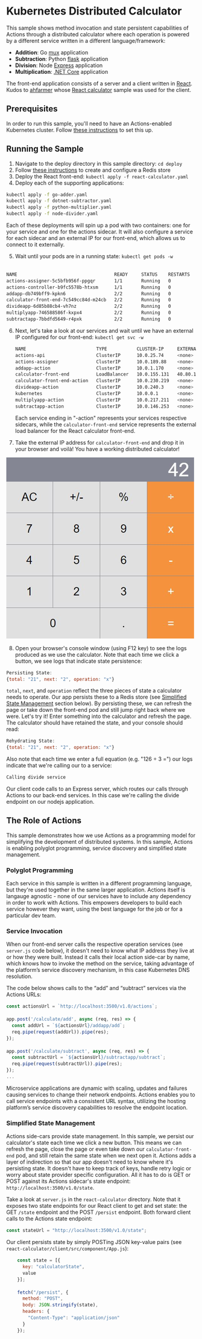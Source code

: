 # Kubernetes Distributed Calculator

This sample shows method invocation and state persistent capabilities of Actions through a distributed calculator where each operation is powered by a different service written in a different language/framework:

- **Addition**: Go [mux](https://github.com/gorilla/mux) application
- **Subtraction**: Python [flask](https://flask.palletsprojects.com/en/1.0.x/) application
- **Division**: Node [Express](https://expressjs.com/) application
- **Multiplication**: [.NET Core](https://docs.microsoft.com/en-us/dotnet/core/) application

The front-end application consists of a server and a client written in [React](https://reactjs.org/). 
Kudos to [ahfarmer](https://github.com/ahfarmer) whose [React calculator](https://github.com/ahfarmer/calculator) 
sample was used for the client.

## Prerequisites

In order to run this sample, you'll need to have an Actions-enabled Kubernetes cluster. Follow [these instructions](https://github.com/actionscore/actions/#install-on-kubernetes) to set this up.

## Running the Sample

1. Navigate to the deploy directory in this sample directory: `cd deploy`
2. Follow [these instructions](https://github.com/actionscore/actions/tree/master/samples/kubernetes_zero_to_hero#step-2---set-up-a-state-store) to create and configure a Redis store
3. Deploy the React front-end: `kubectl apply -f react-calculator.yaml`
4. Deploy each of the supporting applications:

```bash
kubectl apply -f go-adder.yaml
kubectl apply -f dotnet-subtractor.yaml
kubectl apply -f python-multiplier.yaml
kubectl apply -f node-divider.yaml
```

Each of these deployments will spin up a pod with two containers: one for your service and one for the actions sidecar. It will also configure a service for each sidecar and an external IP for our front-end, which allows us to connect to it externally.

5. Wait until your pods are in a running state: `kubectl get pods -w`

```bash

NAME                                    READY     STATUS    RESTARTS   AGE
actions-assigner-5c5bfb956f-ppgqr       1/1       Running   0          5d
actions-controller-b9fc5578b-htxsm      1/1       Running   0          5d
addapp-db749bff9-kpkn6                  2/2       Running   0          2m
calculator-front-end-7c549cc84d-m24cb   2/2       Running   0          3m
divideapp-6d85b88cb4-vh7nz              2/2       Running   0          1m
multiplyapp-746588586f-kxpx4            2/2       Running   0          1m
subtractapp-7bbdfd5649-r4pxk            2/2       Running   0          2m
```

6. Next, let's take a look at our services and wait until we have an external IP configured for our front-end: `kubectl get svc -w`

    ```bash
    NAME                          TYPE           CLUSTER-IP     EXTERNAL-IP     PORT(S)            AGE
    actions-api                   ClusterIP      10.0.25.74     <none>          80/TCP             5d
    actions-assigner              ClusterIP      10.0.189.88    <none>          80/TCP             5d
    addapp-action                 ClusterIP      10.0.1.170     <none>          80/TCP,50001/TCP   2m
    calculator-front-end          LoadBalancer   10.0.155.131   40.80.152.125   80:32633/TCP       3m
    calculator-front-end-action   ClusterIP      10.0.230.219   <none>          80/TCP,50001/TCP   3m
    divideapp-action              ClusterIP      10.0.240.3     <none>          80/TCP,50001/TCP   1m
    kubernetes                    ClusterIP      10.0.0.1       <none>          443/TCP            33d
    multiplyapp-action            ClusterIP      10.0.217.211   <none>          80/TCP,50001/TCP   1m
    subtractapp-action            ClusterIP      10.0.146.253   <none>          80/TCP,50001/TCP   2m
    ```

    Each service ending in "-action" represents your services respective sidecars, while the `calculator-front-end` service represents the external load balancer for the React calculator front-end.

7. Take the external IP address for `calculator-front-end` and drop it in your browser and voilà! You have a working distributed calculator!

![Calculator Screenshot](./img/calculator-screenshot.JPG)

8. Open your browser's console window (using F12 key) to see the logs produced as we use the calculator. Note that each time we click a button, we see logs that indicate state persistence: 

```js
Persisting State:
{total: "21", next: "2", operation: "x"}
```

`total`, `next`, and `operation` reflect the three pieces of state a calculator needs to operate. Our app persists these to a Redis store (see [Simplified State Management](https://github.com/actionscore/actions/blob/calculator-fixes/samples/distributed-calculator/README.md#simplified-state-management) section below). By persisting these, we can refresh the page or take down the front-end pod and still jump right back where we were. Let's try it! Enter something into the calculator and refresh the page. The calculator should have retained the state, and your console should read: 

```js
Rehydrating State:
{total: "21", next: "2", operation: "x"}
```

Also note that each time we enter a full equation (e.g. "126 ÷ 3 =") our logs indicate that we're calling our to a service: 

```js
Calling divide service
```

Our client code calls to an Express server, which routes our calls through Actions to our back-end services. In this case we're calling the divide endpoint on our nodejs application.

## The Role of Actions

This sample demonstrates how we use Actions as a programming model for simplifying the development of distributed systems. In this sample, Actions is enabling polyglot programming, service discovery and simplified state management.

### Polyglot Programming

Each service in this sample is written in a different programming language, but they're used together in the same larger application. Actions itself is langauge agnostic - none of our services have to include any dependency in order to work with Actions. This empowers developers to build each service however they want, using the best language for the job or for a particular dev team.

### Service Invocation

When our front-end server calls the respective operation services (see `server.js` code below), it doesn't need to know what IP address they live at or how they were built. Instead it calls their local action side-car by name, which knows how to invoke the method on the service, taking advantage of the platform’s service discovery mechanism, in this case Kubernetes DNS resolution.

The code below shows calls to the “add” and “subtract” services via the Actions URLs:
```js
const actionsUrl = `http://localhost:3500/v1.0/actions`;

app.post('/calculate/add', async (req, res) => {
  const addUrl = `${actionsUrl}/addapp/add`;
  req.pipe(request(addUrl)).pipe(res);
});

app.post('/calculate/subtract', async (req, res) => {
  const subtractUrl = `${actionsUrl}/subtractapp/subtract`;
  req.pipe(request(subtractUrl)).pipe(res);
});
...
```

Microservice applications are dynamic with scaling, updates and failures causing services to change their network endpoints. Actions enables you to call service endpoints with a consistent URL syntax, utilizing the hosting platform’s service discovery capabilities to resolve the endpoint location.

### Simplified State Management

Actions side-cars provide state management. In this sample, we persist our calculator's state each time we click a new button. This means we can refresh the page, close the page or even take down our `calculator-front-end` pod, and still retain the same state when we next open it. Actions adds a layer of indirection so that our app doesn't need to know where it's persisting state. It doesn't have to keep track of keys, handle retry logic or worry about state provider specific configuration. All it has to do is GET or POST against its Actions sidecar's state endpoint: `http://localhost:3500/v1.0/state`.

Take a look at `server.js` in the `react-calculator` directory. Note that it exposes two state endpoints for our React client to get and set state: the GET `/state` endpoint and the POST `/persist` endpoint. Both forward client calls to the Actions state endpoint: 

```js
const stateUrl = "http://localhost:3500/v1.0/state";
```

Our client persists state by simply POSTing JSON key-value pairs (see `react-calculator/client/src/component/App.js`): 

```js
    const state = [{ 
      key: "calculatorState", 
      value 
    }];
    
    fetch("/persist", {
      method: "POST",
      body: JSON.stringify(state),
      headers: {
        "Content-Type": "application/json"
      }
    });
```
